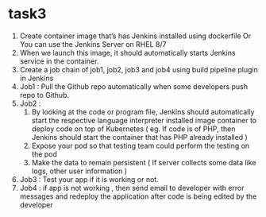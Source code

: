 # task3
1. Create container image that’s has Jenkins installed  using dockerfile  Or You can use the Jenkins Server on RHEL 8/7
2.  When we launch this image, it should automatically starts Jenkins service in the container.
3.  Create a job chain of job1, job2, job3 and  job4 using build pipeline plugin in Jenkins 
4.  Job1 : Pull  the Github repo automatically when some developers push repo to Github.
5. Job2 : 
    1. By looking at the code or program file, Jenkins should automatically start the respective language interpreter installed image container to deploy code on top of Kubernetes ( eg. If code is of  PHP, then Jenkins should start the container that has PHP already installed )
    2.  Expose your pod so that testing team could perform the testing on the pod
    3. Make the data to remain persistent ( If server collects some data like logs, other user information )
6.  Job3 : Test your app if it  is working or not.
7.  Job4 : if app is not working , then send email to developer with error messages and redeploy the application after code is being edited by the developer
